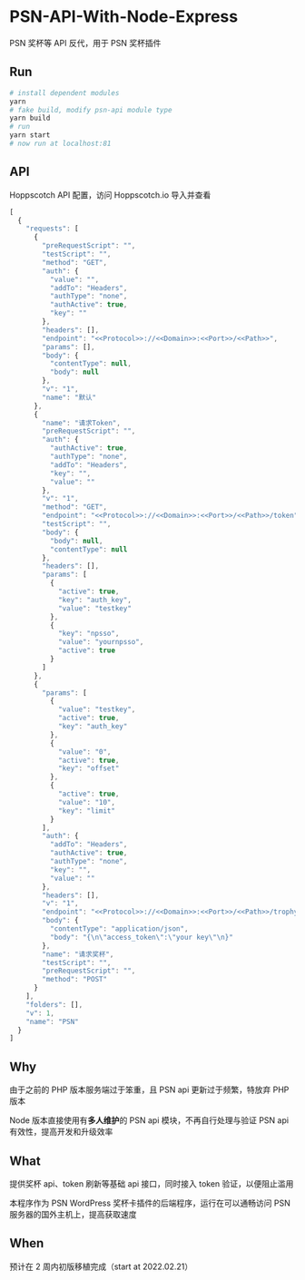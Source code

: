 # PSN-API-With-Node-Express

PSN 奖杯等 API 反代，用于 PSN 奖杯插件

## Run

```bash
# install dependent modules
yarn
# fake build, modify psn-api module type
yarn build
# run
yarn start
# now run at localhost:81
```

## API

Hoppscotch API 配置，访问 Hoppscotch.io 导入并查看

```js
[
  {
    "requests": [
      {
        "preRequestScript": "",
        "testScript": "",
        "method": "GET",
        "auth": {
          "value": "",
          "addTo": "Headers",
          "authType": "none",
          "authActive": true,
          "key": ""
        },
        "headers": [],
        "endpoint": "<<Protocol>>://<<Domain>>:<<Port>>/<<Path>>",
        "params": [],
        "body": {
          "contentType": null,
          "body": null
        },
        "v": "1",
        "name": "默认"
      },
      {
        "name": "请求Token",
        "preRequestScript": "",
        "auth": {
          "authActive": true,
          "authType": "none",
          "addTo": "Headers",
          "key": "",
          "value": ""
        },
        "v": "1",
        "method": "GET",
        "endpoint": "<<Protocol>>://<<Domain>>:<<Port>>/<<Path>>/token",
        "testScript": "",
        "body": {
          "body": null,
          "contentType": null
        },
        "headers": [],
        "params": [
          {
            "active": true,
            "key": "auth_key",
            "value": "testkey"
          },
          {
            "key": "npsso",
            "value": "yournpsso",
            "active": true
          }
        ]
      },
      {
        "params": [
          {
            "value": "testkey",
            "active": true,
            "key": "auth_key"
          },
          {
            "value": "0",
            "active": true,
            "key": "offset"
          },
          {
            "active": true,
            "value": "10",
            "key": "limit"
          }
        ],
        "auth": {
          "addTo": "Headers",
          "authActive": true,
          "authType": "none",
          "key": "",
          "value": ""
        },
        "headers": [],
        "v": "1",
        "endpoint": "<<Protocol>>://<<Domain>>:<<Port>>/<<Path>>/trophy",
        "body": {
          "contentType": "application/json",
          "body": "{\n\"access_token\":\"your key\"\n}"
        },
        "name": "请求奖杯",
        "testScript": "",
        "preRequestScript": "",
        "method": "POST"
      }
    ],
    "folders": [],
    "v": 1,
    "name": "PSN"
  }
]
```

## Why

由于之前的 PHP 版本服务端过于笨重，且 PSN api 更新过于频繁，特放弃 PHP 版本

Node 版本直接使用有**多人维护**的 PSN api 模块，不再自行处理与验证 PSN api 有效性，提高开发和升级效率

## What

提供奖杯 api、token 刷新等基础 api 接口，同时接入 token 验证，以便阻止滥用

本程序作为 PSN WordPress 奖杯卡插件的后端程序，运行在可以通畅访问 PSN 服务器的国外主机上，提高获取速度

## When

预计在 2 周内初版移植完成（start at 2022.02.21）